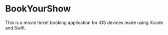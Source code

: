 # BookYourShow

This is a movie ticket booking application for iOS devices made using Xcode and Swift. 
